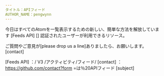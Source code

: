 ```yaml
---
タイトル：APIフィード
AUTHOR_NAME：pengwynn
---
```


今日はすべてのAtomを一覧表示するための新しい、簡単な方法を解放しています [Feeds API] []
認証されたユーザーが利用できるリソース。

ご質問やご意見が[please drop us a line]ありましたら、お願いします。  [contact]

[Feeds API] ：/ V3 /アクティビティ/フィード/
[contact] ：https://github.com/contact?form =は％20APIフィード [subject]

